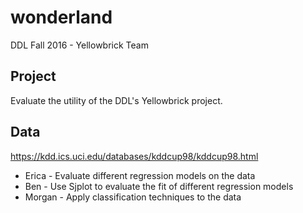 # wonderland
DDL Fall 2016 - Yellowbrick Team

## Project
Evaluate the utility of the DDL's Yellowbrick project.

## Data
https://kdd.ics.uci.edu/databases/kddcup98/kddcup98.html


* Erica - Evaluate different regression models on the data
* Ben - Use Sjplot to evaluate the fit of different regression models
* Morgan - Apply classification techniques to the data